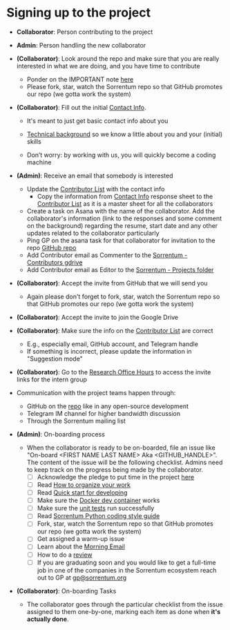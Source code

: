 # Signing up to the project

- **Collaborator**: Person contributing to the project
- **Admin**: Person handling the new collaborator

- **(Collaborator)**: Look around the repo and make sure that you are really
  interested in what we are doing, and you have time to contribute

  - Ponder on the IMPORTANT note [here](/README.md#Important)
  - Please fork, star, watch the Sorrentum repo so that GitHub promotes our repo
    (we gotta work the system)

- **(Collaborator)**: Fill out the initial
  [Contact Info](https://docs.google.com/forms/d/e/1FAIpQLSf6IogJch1YUMSc_GfRcMIltGEEZ1xTotbRVkwZzWT7eBz_jA/viewform?usp=sf_link).

  - It's meant to just get basic contact info about you
  - [Technical background](https://docs.google.com/forms/d/e/1FAIpQLScRDe4gdPi6hYElea6g5Eg_xGfVorn667lEaDIhA4kuWCCC_g/viewform?usp=sf_link)
    so we know a little about you and your (initial) skills

  - Don’t worry: by working with us, you will quickly become a coding machine

- **(Admin)**: Receive an email that somebody is interested

  - Update the
    [Contributor List](https://docs.google.com/spreadsheets/d/1eRZJaj5-1g6W7w_Ay4UhJEdtAvrTTM1V94cKj6_Vwoc/edit#gid=1253964093)
    with the contact info
    - Copy the information from
      [Contact Info](https://docs.google.com/spreadsheets/d/13Mxj5ZIydMQHSmJUDCpURB5w-50RPXC0AjgKWYcMZnw/edit#gid=2038824432)
      response sheet to the
      [Contributor List](https://docs.google.com/spreadsheets/d/1eRZJaj5-1g6W7w_Ay4UhJEdtAvrTTM1V94cKj6_Vwoc/edit#gid=1253964093)
      as it is a master sheet for all the collaborators
  - Create a task on Asana with the name of the collaborator. Add the
    collaborator's information (link to the responses and some comment on the
    background) regarding the resume, start date and any other updates related
    to the collaborator particularly
  - Ping GP on the asana task for that collaborator for invitation to the repo
    [GitHub repo](https://github.com/sorrentum/sorrentum/settings/access?guidance_task=)
  - Add Contributor email as Commenter to the
    [Sorrentum - Contributors gdrive](https://drive.google.com/drive/u/0/folders/1LXwKpmaFWJI-887IoA50sVC8-dw_1L8I)
  - Add Contributor email as Editor to the
    [Sorrentum - Projects folder](https://drive.google.com/drive/u/0/folders/1eKj6u_cbQM0ZLZ4wRJ6xPM1oqIKwusUo)

- **(Collaborator)**: Accept the invite from GitHub that we will send you

  - Again please don't forget to fork, star, watch the Sorrentum repo so that
    GitHub promotes our repo (we gotta work the system)

- **(Collaborator)**: Accept the invite to join the Google Drive

- **(Collaborator)**: Make sure the info on the
  [Contributor List](https://docs.google.com/spreadsheets/d/1eRZJaj5-1g6W7w_Ay4UhJEdtAvrTTM1V94cKj6_Vwoc/edit#gid=1253964093)
  are correct

  - E.g., especially email, GitHub account, and Telegram handle
  - If something is incorrect, please update the information in "Suggestion
    mode"

- **(Collaborator)**: Go to the
  [Research Office Hours](https://docs.google.com/document/d/1bR5Xe_pSOqa2wReySsHrHPVz9zatx-QWDzvfsADDW3I/edit)
  to access the invite links for the intern group

- Communication with the project teams happen through:

  - GitHub on the [repo](https://github.com/sorrentum/sorrentum) like in any
    open-source development
  - Telegram IM channel for higher bandwidth discussion
  - Through the Sorrentum mailing list

- **(Admin)**: On-boarding process

  - When the collaborator is ready to be on-boarded, file an issue like
    "On-board \<FIRST NAME LAST NAME\> Aka <GITHUB_HANDLE>". The content of the
    issue will be the following checklist. Admins need to keep track on the
    progress being made by the collaborator.
    - [ ] Acknowledge the pledge to put time in the project
          [here](/README.md#Important)
    - [ ] Read
          [How to organize your work](https://github.com/sorrentum/sorrentum/blob/master/docs/How_to_organize_your_work.md)
    - [ ] Read
          [Quick start for developing](https://github.com/sorrentum/sorrentum/blob/master/docs/Quick_start_for_developing.md)
    - [ ] Make sure the
          [Docker dev container](https://github.com/sorrentum/sorrentum/blob/master/docs/Quick_start_for_developing.md#sorrentum-dev-docker-container-aka-dev-container-cmamp-container)
          works
    - [ ] Make sure the
          [unit tests](https://github.com/sorrentum/sorrentum/blob/master/docs/Unit_tests.md)
          run successfully
    - [ ] Read
          [Sorrentum Python coding style guide](https://github.com/sorrentum/sorrentum/blob/master/docs/Coding_Style_Guide.md)
    - [ ] Fork, star, watch the Sorrentum repo so that GitHub promotes our repo
          (we gotta work the system)
    - [ ] Get assigned a warm-up issue
    - [ ] Learn about the
          [Morning Email](https://github.com/sorrentum/sorrentum/blob/master/documentation/general/general.md#morning-email)
    - [ ] How to do a
          [review](https://github.com/sorrentum/sorrentum/blob/master/docs/First_review_process.md)
    - [ ] If you are graduating soon and you would like to get a full-time job
          in one of the companies in the Sorrentum ecosystem reach out to GP at
          gp@sorrentum.org

- **(Collaborator)**: On-boarding Tasks

  - The collaborator goes through the particular checklist from the issue
    assigned to them one-by-one, marking each item as done when **it's actually
    done**.
